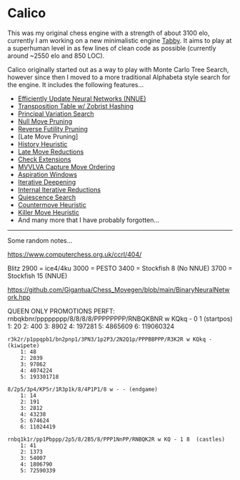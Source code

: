 # Calico

This was my original chess engine with a strength of about 3100 elo, currently I am working on a new minimalistic engine [Tabby](https://github.com/ffloof/Tabby/). It aims to play at a superhuman level in as few lines of clean code as possible (currently around ~2550 elo and 850 LOC).

Calico originally started out as a way to play with Monte Carlo Tree Search, however since then I moved to a more traditional Alphabeta style search for the engine. It includes the following features...

- [Efficiently Update Neural Networks (NNUE)](https://www.chessprogramming.org/NNUE)
- [Transposition Table w/ Zobrist Hashing](https://www.chessprogramming.org/Transposition_Table)
- [Principal Variation Search](https://www.chessprogramming.org/Principal_Variation_Search)
- [Null Move Pruning](https://www.chessprogramming.org/Null_Move_Pruning)
- [Reverse Futility Pruning](https://www.chessprogramming.org/Reverse_Futility_Pruning)
- [Late Move Pruning]
- [History Heuristic](https://www.chessprogramming.org/History_Heuristic)
- [Late Move Reductions](https://www.chessprogramming.org/Late_Move_Reductions)
- [Check Extensions](https://www.chessprogramming.org/Check_Extensions)
- [MVVLVA Capture Move Ordering](https://www.chessprogramming.org/MVV-LVA)
- [Aspiration Windows](https://www.chessprogramming.org/Aspiration_Windows)
- [Iterative Deepening](https://www.chessprogramming.org/Iterative_Deepening)
- [Internal Iterative Reductions](https://www.chessprogramming.org/Internal_Iterative_Reductions)
- [Quiescence Search](https://www.chessprogramming.org/Quiescence_Search)
- [Countermove Heuristic](https://www.chessprogramming.org/Countermove_Heuristic)
- [Killer Move Heuristic](https://www.chessprogramming.org/Killer_Heuristic)
- And many more that I have probably forgotten...

---

Some random notes...

https://www.computerchess.org.uk/ccrl/404/

Blitz
2900 = ice4/4ku
3000 = PESTO
3400 = Stockfish 8 (No NNUE)
3700 = Stockfish 15 (NNUE)

https://github.com/Gigantua/Chess_Movegen/blob/main/BinaryNeuralNetwork.hpp

QUEEN ONLY PROMOTIONS PERFT:
    rnbqkbnr/pppppppp/8/8/8/8/PPPPPPPP/RNBQKBNR w KQkq - 0 1 (startpos)
        1: 20
        2: 400
        3: 8902
        4: 197281
        5: 4865609
        6: 119060324

    r3k2r/p1ppqpb1/bn2pnp1/3PN3/1p2P3/2N2Q1p/PPPBBPPP/R3K2R w KQkq - (kiwipete)
        1: 48
        2: 2039
        3: 97862
        4: 4074224
        5: 193301718

    8/2p5/3p4/KP5r/1R3p1k/8/4P1P1/8 w - - (endgame)
        1: 14
        2: 191
        3: 2812
        4: 43238
        5: 674624
        6: 11024419

    rnbq1k1r/pp1Pbppp/2p5/8/2B5/8/PPP1NnPP/RNBQK2R w KQ - 1 8  (castles)
        1: 41
        2: 1373
        3: 54007
        4: 1806790
        5: 72590339

